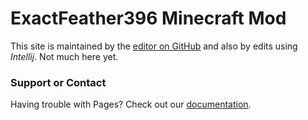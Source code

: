 # ExactFeather396 Minecraft Mod

This site is maintained by the [editor on GitHub](https://github.com/jackokring/ExactFeather396/edit/main/docs/index.md) and also by edits using *Intellij*. Not much here yet.

### Support or Contact

Having trouble with Pages? Check out our [documentation](https://docs.github.com/categories/github-pages-basics/).

